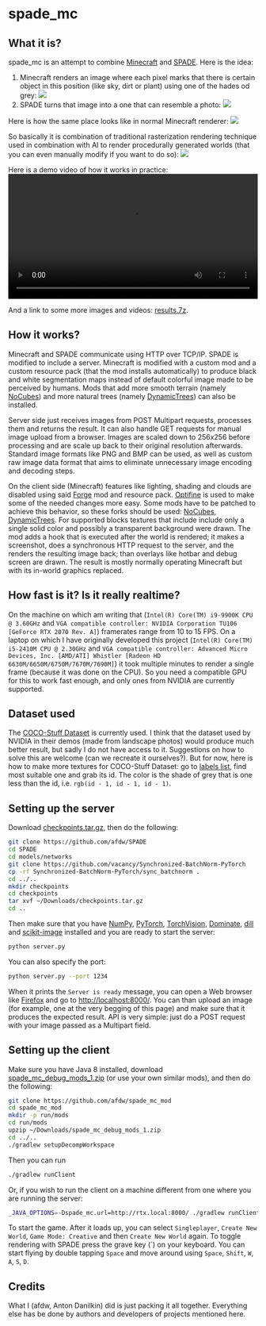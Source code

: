spade_mc
===

What it is?
---

spade_mc is an attempt to combine [Minecraft](https://www.minecraft.net/) and [SPADE](https://github.com/NVlabs/SPADE). Here is the idea:
1. Minecraft renders an image where each pixel marks that there is certain object in this position (like sky, dirt or plant) using one of the hades od grey: ![](1_in.png)
2. SPADE turns that image into a one that can resemble a photo: ![](1_out.png)

Here is how the same place looks like in normal Minecraft renderer: ![](1_native.png)

So basically it is combination of traditional rasterization rendering technique used in combination with AI to render procedurally generated worlds (that you can even manually modify if you want to do so): ![](2.png)

Here is a demo video of how it works in practice: <video src="demo.mp4" style="width: 100%" controls></video>

And a link to some more images and videos: [results.7z](https://yadi.sk/d/1JvIBDh8-zXKhA).

How it works?
---

Minecraft and SPADE communicate using HTTP over TCP/IP. SPADE is modified to include a server. Minecraft is modified with a custom mod and a custom resource pack (that the mod installs automatically) to produce black and white segmentation maps instead of default colorful image made to be perceived by humans. Mods that add more smooth terrain (namely [NoCubes](https://github.com/Cadiboo/NoCubes)) and more natural trees (namely [DynamicTrees](https://github.com/ferreusveritas/DynamicTrees)) can also be installed.

Server side just receives images from POST Multipart requests, processes them and returns the result. It can also handle GET requests for manual image upload from a browser. Images are scaled down to 256x256 before processing and are scale up back to their original resolution afterwards. Standard image formats like PNG and BMP can be used, as well as custom raw image data format that aims to eliminate unnecessary image encoding and decoding steps.

On the client side (Minecraft) features like lighting, shading and clouds are disabled using said [Forge](http://files.minecraftforge.net/) mod and resource pack. [Optifine](https://optifine.net/) is used to make some of the needed changes more easy. Some mods have to be patched to achieve this behavior, so these forks should be used: [NoCubes](https://github.com/afdw/NoCubes), [DynamicTrees](https://github.com/afdw/DynamicTrees). For supported blocks textures that include include only a single solid color and possibly a transparent background were drawn. The mod adds a hook that is executed after the world is rendered; it makes a screenshot, does a synchronous HTTP request to the server, and the renders the resulting image back; than overlays like hotbar and debug screen are drawn. The result is mostly normally operating Minecraft but with its in-world graphics replaced.

How fast is it? Is it really realtime?
---

On the machine on which am writing that (`Intel(R) Core(TM) i9-9900K CPU @ 3.60GHz` and `VGA compatible controller: NVIDIA Corporation TU106 [GeForce RTX 2070 Rev. A]`) framerates range from 10 to 15 FPS. On a laptop on which I have originally developed this project (`Intel(R) Core(TM) i5-2410M CPU @ 2.30GHz` and `VGA compatible controller: Advanced Micro Devices, Inc. [AMD/ATI] Whistler [Radeon HD 6630M/6650M/6750M/7670M/7690M]`) it took multiple minutes to render a single frame (because it was done on the CPU). So you need a compatible GPU for this to work fast enough, and only ones from NVIDIA are currently supported.

Dataset used
---

The [COCO-Stuff Dataset](https://github.com/nightrome/cocostuff) is currently used. I think that the dataset used by NVIDIA in their demos (made from landscape photos) would produce much better result, but sadly I do not have access to it. Suggestions on how to solve this are welcome (can we recreate it ourselves?). But for now, here is how to make more textures for COCO-Stuff Dataset: go to [labels list](https://github.com/nightrome/cocostuff/blob/master/labels.md), find most suitable one and grab its id. The color is the shade of grey that is one less than the id, i.e. `rgb(id - 1, id - 1, id - 1)`.

Setting up the server
---

Download [checkpoints.tar.gz](https://drive.google.com/file/d/12gvlTbMvUcJewQlSEaZdeb2CdOB-b8kQ/view?usp=sharing), then do the following:
```bash
git clone https://github.com/afdw/SPADE
cd SPADE
cd models/networks
git clone https://github.com/vacancy/Synchronized-BatchNorm-PyTorch
cp -rf Synchronized-BatchNorm-PyTorch/sync_batchnorm .
cd ../..
mkdir checkpoints
cd checkpoints
tar xvf ~/Downloads/checkpoints.tar.gz
cd ..
```
Then make sure that you have [NumPy](https://numpy.org/), [PyTorch](https://pytorch.org/), [TorchVision](https://github.com/pytorch/vision), [Dominate](https://github.com/Knio/dominate), [dill](https://pypi.org/project/dill/) and [scikit-image](https://scikit-image.org/) installed and you are ready to start the server:
```bash
python server.py
```
You can also specify the port:
```bash
python server.py --port 1234
```
When it prints the `Server is ready` message, you can open a Web browser like [Firefox](https://www.mozilla.org/en-US/firefox/) and go to [http://localhost:8000/](http://localhost:8000/). You can than upload an image (for example, one at the very begging of this page) and make sure that it produces the expected result. API is very simple: just do a POST request with your image passed as a Multipart field.

Setting up the client
---

Make sure you have Java 8 installed, download [spade_mc_debug_mods_1.zip](https://yadi.sk/d/9LQZ5sKVxBF0jw) (or use your own similar mods), and then do the following:
```bash
git clone https://github.com/afdw/spade_mc_mod
cd spade_mc_mod
mkdir -p run/mods
cd run/mods
upzip ~/Downloads/spade_mc_debug_mods_1.zip
cd ../..
./gradlew setupDecompWorkspace
```
Then you can run
```bash
./gradlew runClient
```
Or, if you wish to run the client on a machine different from one where you are running the server:
```bash
_JAVA_OPTIONS=-Dspade_mc.url=http://rtx.local:8000/ ./gradlew runClient
```
To start the game. After it loads up, you can select `Singleplayer`, `Create New World`, `Game Mode: Creative` and then `Create New World` again. To toggle rendering with SPADE press the grave key (\`) on your keyboard. You can start flying by double tapping `Space` and move around using `Space`, `Shift`, `W`, `A`, `S`, `D`.

Credits
---

What I (afdw, Anton Danilkin) did is just packing it all together. Everything else has be done by authors and developers of projects mentioned here.
